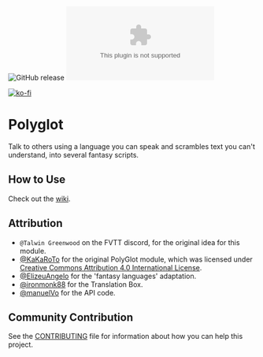 ![GitHub release](https://img.shields.io/github/release-date/League-of-Foundry-Developers/fvtt-module-polyglot)
![GitHub release (latest by SemVer and asset)](https://img.shields.io/github/downloads/mclemente/fvtt-module-polyglot/latest/module.zip)

[![ko-fi](https://img.shields.io/badge/ko--fi-Support%20Me-red?style=flat-square&logo=ko-fi)](https://ko-fi.com/mclemente)

# Polyglot

Talk to others using a language you can speak and scrambles text you can't understand, into several fantasy scripts.

## How to Use

Check out the [wiki](https://github.com/mclemente/fvtt-module-polyglot/wiki).

## Attribution

-   `@Talwin Greenwood` on the FVTT discord, for the original idea for this module.
-   [@KaKaRoTo](https://github.com/kakaroto/) for the original PolyGlot module, which was licensed under [Creative Commons Attribution 4.0 International License](http://creativecommons.org/licenses/by/4.0/).
-   [@ElizeuAngelo](https://github.com/elizeuangelo) for the 'fantasy languages' adaptation.
-   [@ironmonk88](https://github.com/ironmonk88) for the Translation Box.
-   [@manuelVo](https://github.com/manuelVo) for the API code.

## Community Contribution

See the [CONTRIBUTING](/CONTRIBUTING.md) file for information about how you can help this project.
